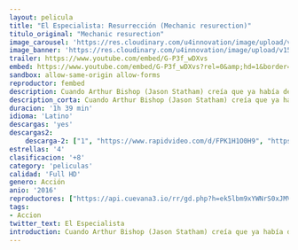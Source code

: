 ```yaml
---
layout: pelicula
title: "El Especialista: Resurrección (Mechanic resurection)"
titulo_original: "Mechanic resurection"
image_carousel: 'https://res.cloudinary.com/u4innovation/image/upload/v1563741236/mechanic-min_sx5mgv.jpg'
image_banner: 'https://res.cloudinary.com/u4innovation/image/upload/v1563741236/mechanic-banner-min_hgwrh3.jpg'
trailer: https://www.youtube.com/embed/G-P3f_wDXvs
embed: https://www.youtube.com/embed/G-P3f_wDXvs?rel=0&amp;hd=1&border=0&wmode=opaque&enablejsapi=1&modestbranding=1&controls=1&showinfo=1
sandbox: allow-same-origin allow-forms
reproductor: fembed
description: Cuando Arthur Bishop (Jason Statham) creía que ya había dejado atrás su pasado criminal, se encuentra de nuevo con él al ser secuestrada la mujer de su vida por uno de sus mayores enemigos. Se ve así obligado a viajar por el mundo para ejecutar tres asesinatos imposibles que deben parecer accidentes.
description_corta: Cuando Arthur Bishop (Jason Statham) creía que ya había dejado atrás su pasado criminal, se encuentra de nuevo con él al ser secuestrada la mujer de su vida por uno de sus mayores enemigos. Se ve así obligado a viajar por el..
duracion: '1h 39 min'
idioma: 'Latino'
descargas: 'yes'
descargas2:
    descarga-2: ["1", "https://www.rapidvideo.com/d/FPK1H1O0H9", "https://www.google.com/s2/favicons?domain=www.rapidvideo.com","RapidVideo","https://res.cloudinary.com/imbriitneysam/image/upload/v1541473684/mexico.png", "Latino", "Full HD"]
estrellas: '4'
clasificacion: '+8'
category: 'peliculas'
calidad: 'Full HD'
genero: Acción
anio: '2016'
reproductores: ["https://api.cuevana3.io/rr/gd.php?h=ek5lbm9xYWNrS0xJMVp5b21KREk0dFBLbjVkaHhkRGdrOG1jbnBpUnhhS1Ztbm1KcDZQVnVaWE1kWHVrcUpqSzFKVnJaWmVybzlhd3RhdHFwTnk0dTgyU3FadVkyUT09"]
tags:
- Accion
twitter_text: El Especialista
introduction: Cuando Arthur Bishop (Jason Statham) creía que ya había dejado atrás su pasado criminal, se encuentra de nuevo con él al ser secuestrada la mujer de su vida por uno de sus mayores enemigos. Se ve así obligado a viajar por el
---
```



 







